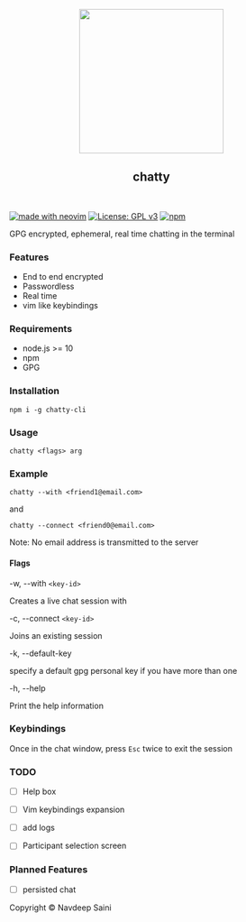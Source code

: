 <p align='center'>
<img width='256' src='https://user-images.githubusercontent.com/9297865/151686735-853abb5e-bbf3-4c1b-8506-9dda9ea0085c.png' />
</p>


<h2 align='center'>chatty</h2>
<br>

[![made with neovim](https://img.shields.io/badge/made_with-neovim-green?style=for-the-badge&logo=neovim)](https://neovim.io)
[![License: GPL v3](https://img.shields.io/badge/License-GPLv3-blue.svg)](https://www.gnu.org/licenses/gpl-3.0)
[![npm](https://img.shields.io/npm/v/chatty-cli)](npmjs.com/navxio/chatty-cli)

GPG encrypted, ephemeral, real time chatting in the terminal

### Features
* End to end encrypted
* Passwordless
* Real time
* vim like keybindings

### Requirements
* node.js >= 10
* npm
* GPG

### Installation
`npm i -g chatty-cli`

### Usage
`chatty <flags> arg`

### Example
`chatty --with <friend1@email.com>`

and

`chatty --connect <friend0@email.com>`

Note: No email address is transmitted to the server

#### Flags
-w, --with `<key-id>`

Creates a live chat session with <key-id>

-c, --connect `<key-id>`
 
Joins an existing session

-k, --default-key

specify a default gpg personal key if you have more than one

-h, --help

Print the help information

### Keybindings
Once in the chat window, press `Esc` twice to exit the session

### TODO
- [ ] Help box
- [ ] Vim keybindings expansion
- [ ] add logs
- [ ] Participant selection screen


### Planned Features
- [ ] persisted chat

Copyright © Navdeep Saini
